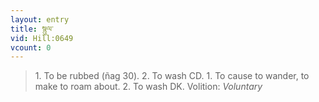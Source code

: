 ```yaml
---
layout: entry
title: སྙུལ་
vid: Hill:0649
vcount: 0
---
```

> 1\. To be rubbed (ñag 30)\. 2\. To wash CD\. 1\. To cause to wander, to make to roam about\. 2\. To wash DK\.
> Volition: _Voluntary_


